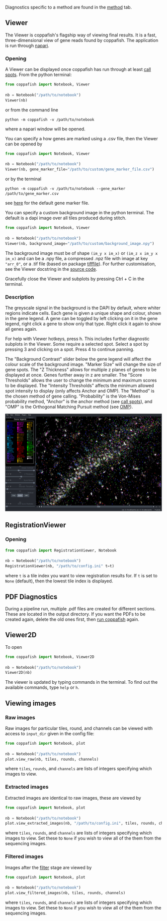 Diagnostics specific to a method are found in the [method](find_spots.md) tab.

## Viewer

The Viewer is coppafish's flagship way of viewing final results. It is a fast, three-dimensional view of gene reads 
found by coppafish. The application is run through [napari](https://github.com/napari/napari).

### Opening

A Viewer can be displayed once coppafish has run through at least [call spots](overview.md#call-spots). From the python 
terminal:

```py
from coppafish import Notebook, Viewer

nb = Notebook("/path/to/notebook")
Viewer(nb)
```

or from the command line

```terminal
python -m coppafish -v /path/to/notebook
```

where a napari window will be opened.

You can specify a how genes are marked using a .csv file, then the Viewer can be opened by

```py
from coppafish import Notebook, Viewer

nb = Notebook("/path/to/notebook")
Viewer(nb, gene_marker_file="/path/to/custom/gene_marker_file.csv")
```

or by the terminal

```terminal
python -m coppafish -v /path/to/notebook --gene_marker /path/to/gene_marker.csv
```

see [here](https://github.com/paulshuker/coppafish/raw/HEAD/coppafish/plot/results_viewer/gene_color.csv) for the 
default gene marker file.

You can specify a custom background image in the python terminal. The default is a dapi image over all tiles produced 
during stitch.

```py
from coppafish import Notebook, Viewer

nb = Notebook("/path/to/notebook")
Viewer(nb, background_image="/path/to/custom/background_image.npy")
```

The background image must be of shape `(im_y x im_x)` or `(im_z x im_y x im_x)` and can be a .npy file, a compressed 
.npz file with image at key `"arr_0"`, or a .tif file (based on package 
[tifffile](https://github.com/cgohlke/tifffile)). For further customisation, see the Viewer docstring in the 
[source code](https://github.com/paulshuker/coppafish/blob/HEAD/coppafish/plot/results_viewer/base.py).

Gracefully close the Viewer and subplots by pressing Ctrl + C in the terminal.

### Description

The greyscale signal in the background is the DAPI by default, where whiter regions indicate cells. Each gene is given 
a unique shape and colour, shown in the gene legend. A gene can be toggled by left clicking on it in the gene legend, 
right click a gene to show only that type. Right click it again to show all genes again.

For help with Viewer hotkeys, press h. This includes further diagnostic subplots in the Viewer. Some require a selected 
spot. Select a spot by pressing 3 and clicking on a spot. Press 4 to continue panning.

The "Background Contrast" slider below the gene legend will affect the colour scale of the background image. "Marker 
Size" will change the size of gene spots. The "Z Thickness" allows for multiple z planes of genes to be displayed at 
once. Genes further away in z are smaller. The "Score Thresholds" allows the user to change the minimum and maximum 
scores to be displayed. The "Intensity Thresholds" affects the minimum allowed spot intensity to display (only affects 
Anchor and OMP). The "Method" is the chosen method of gene calling. "Probability" is the Von-Mises probability method, 
"Anchor" is the anchor method (see [call spots](overview.md#call-spots)), and "OMP" is the Orthogonal Matching Pursuit 
method (see [OMP](overview.md#orthogonal-matching-pursuit)).

![](images/Viewer_example.PNG "The Viewer")

## RegistrationViewer

### Opening

```python
from coppafish import RegistrationViewer, Notebook

nb = Notebook("/path/to/notebook")
RegistrationViewer(nb, "/path/to/config.ini" t=t)
```

where `t` is a tile index you want to view registration results for. If `t` is set to `None` (default), then the lowest 
tile index is displayed.

## PDF Diagnostics

During a pipeline run, multiple .pdf files are created for different sections. These are located in the output 
directory. If you want the PDFs to be created again, delete the old ones first, then 
[run coppafish](basic_usage.md/#running) again.

## Viewer2D

To open
```python
from coppafish import Notebook, Viewer2D

nb = Notebook("/path/to/notebook")
Viewer2D(nb)
```

The viewer is updated by typing commands in the terminal. To find out the available commands, type `help` or `h`.

## Viewing images

### Raw images

Raw images for particular tiles, round, and channels can be viewed with access to `input_dir` given in the config file:

```python
from coppafish import Notebook, plot

nb = Notebook("/path/to/notebook")
plot.view_raw(nb, tiles, rounds, channels)
```

where `tiles`, `rounds`, and `channels` are lists of integers specifying which images to view.

### Extracted images

Extracted images are identical to raw images, these are viewed by

```python
from coppafish import Notebook, plot

nb = Notebook("/path/to/notebook")
plot.view_extracted_images(nb, "/path/to/config.ini", tiles, rounds, channels)
```

where `tiles`, `rounds`, and `channels` are lists of integers specifying which images to view. Set these to `None` if 
you wish to view all of the them from the sequencing images.

### Filtered images

Images after the [filter](overview.md#filter) stage are viewed by

```python
from coppafish import Notebook, plot

nb = Notebook("/path/to/notebook")
plot.view_filtered_images(nb, tiles, rounds, channels)
```

where `tiles`, `rounds`, and `channels` are lists of integers specifying which images to view. Set these to `None` if 
you wish to view all of the them from the sequencing images.
